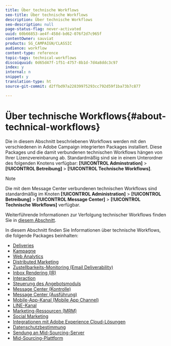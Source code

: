 ```yaml
---
title: Über technische Workflows
seo-title: Über technische Workflows
description: Über technische Workflows
seo-description: null
page-status-flag: never-activated
uuid: 60b66853-ae4f-458d-bd62-076f2d7c965f
contentOwner: sauviat
products: SG_CAMPAIGN/CLASSIC
audience: workflow
content-type: reference
topic-tags: technical-workflows
discoiquuid: 0d65d47f-1f51-4757-8b1d-7d4a8ddc3c97
index: y
internal: n
snippet: y
translation-type: ht
source-git-commit: d2ffbd97a22839975293cc792d59f1ba73b7c877

---
```



# Über technische Workflows{#about-technical-workflows}

Die in diesem Abschnitt beschriebenen Workflows werden mit den verschiedenen in Adobe Campaign integrierten Packages installiert. Diese Packages und die damit verbundenen technischen Workflows hängen von Ihrer Lizenzvereinbarung ab. Standardmäßig sind sie in einem Unterordner des folgenden Knotens verfügbar: **[!UICONTROL Adminstration]** > **[!UICONTROL Betreibung]** > **[!UICONTROL Technische Workflows]**.

>[!NOTE]
>
>Die mit dem Message Center verbundenen technischen Workflows sind standardmäßig im Knoten **[!UICONTROL Administration]** > **[!UICONTROL Betreibung]** > **[!UICONTROL Message Center]** > **[!UICONTROL Technische Workflows]** verfügbar.

Weiterführende Informationen zur Verfolgung technischer Workflows finden Sie in [diesem Abschnitt](../../workflow/using/monitoring-technical-workflows.md).

In diesem Abschnitt finden Sie Informationen über technische Workflows, die folgende Packages beinhalten:

* [Deliveries](../../workflow/using/deliveries.md)
* [Kampagne](../../workflow/using/campaign.md)
* [Web Analytics](../../workflow/using/web-analytics.md)
* [Distributed Marketing](../../workflow/using/distributed-marketing.md)
* [Zustellbarkeits-Monitoring (Email Deliverability)](../../workflow/using/email-deliverability.md)
* [Inbox Rendering (IR)](../../workflow/using/inbox-rendering.md)
* [Interaction](../../workflow/using/interaction.md)
* [Steuerung des Angebotsmoduls](../../workflow/using/control-of-offer-engine.md)
* [Message Center (Kontrolle)](../../workflow/using/message-center--control-.md)
* [Message Center (Ausführung)](../../workflow/using/message-center--execution-.md)
* [Mobile-App-Kanal (Mobile App Channel)](../../workflow/using/mobile-app-channel.md)
* [LINE-Kanal](../../workflow/using/line-channel.md)
* [Marketing-Ressourcen (MRM)](../../workflow/using/marketing-resources--mrm-.md)
* [Social Marketing](../../workflow/using/social-marketing.md)
* [Integrationen mit Adobe Experience Cloud-Lösungen](../../workflow/using/integrations-with-adobe-experience-cloud-solutions.md)
* [Datenschutzbestimmung](../../workflow/using/general-data-protection-regulation--gdpr-.md)
* [Sendung an Mid-Sourcing-Server](../../workflow/using/transfer-to-mid-sourcing.md)
* [Mid-Sourcing-Plattform](../../workflow/using/mid-sourcing-platform.md)
